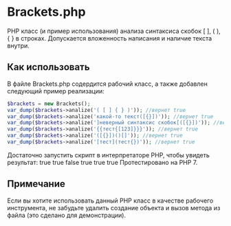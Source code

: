 # Brackets.php
PHP класс (и пример использования) анализа синтаксиса скобок [ ], ( ), { } в строках. Допускается вложенность написания и наличие текста внутри.

## Как использовать
В файле Brackets.php содердится рабочий класс, а также добавлен следующий пример реализации:
```php
$brackets = new Brackets();
var_dump($brackets->analize('( [ ] { } )')); //вернет true
var_dump($brackets->analize('какой-то текст([{}])')); //вернет true
var_dump($brackets->analize(']неверный синтаксис скобок[([{}])')); //вернет false
var_dump($brackets->analize('{{тест{[123]}}}')); //вернет true
var_dump($brackets->analize('([{}])()[]')); //вернет true
var_dump($brackets->analize('[тест](тест{})')); //вернет true
```
Достаточно запустить скрипт в интерпретаторе PHP, чтобы увидеть результат:
true true false true true true
Протестировано на PHP 7.

## Примечание
Если вы хотите использовать данный PHP класс в качестве рабочего инструмента, не забудьте удалить создание объекта и вызов метода из файла (это сделано для демонстрации).

